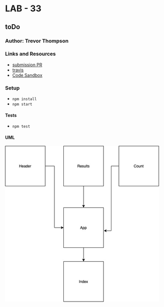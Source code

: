 # LAB - 33

## toDo

### Author: Trevor Thompson

### Links and Resources
* [submission PR](https://github.com/TrevorThomp/toDo/pull/1)
* [travis](https://travis-ci.com/trevorthompson-401-advanced-javascript/RESTy)
* [Code Sandbox](https://codesandbox.io/s/github/TrevorThomp/toDo/tree/master/)

### Setup
* `npm install`
* `npm start`
  
#### Tests
* `npm test`

#### UML
![UML](./assets/uml.jpg)